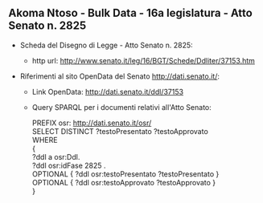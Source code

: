 ## Akoma Ntoso - Bulk Data - 16a legislatura - Atto Senato n. 2825 ##

* Scheda del Disegno di Legge - Atto Senato n. 2825:
	* http url: http://www.senato.it/leg/16/BGT/Schede/Ddliter/37153.htm

* Riferimenti al sito OpenData del Senato http://dati.senato.it/:
	* Link OpenData: http://dati.senato.it/ddl/37153
	* Query SPARQL per i documenti relativi all'Atto Senato:

        PREFIX osr: <http://dati.senato.it/osr/>  
		SELECT DISTINCT ?testoPresentato ?testoApprovato  
		WHERE  
		{  
		    ?ddl a osr:Ddl.  
		    ?ddl osr:idFase 2825 .  
		    OPTIONAL { ?ddl osr:testoPresentato ?testoPresentato }  
		    OPTIONAL { ?ddl osr:testoApprovato ?testoApprovato }  
		}
		